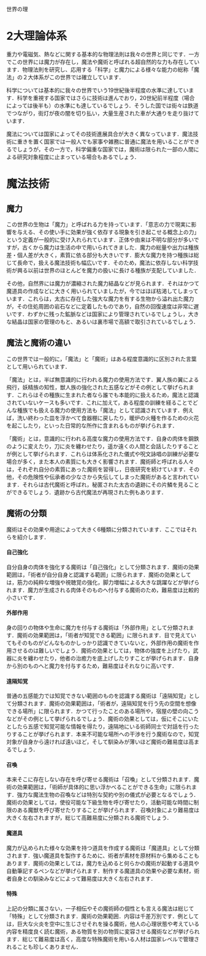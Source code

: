   
世界の理  
  
# 2大理論体系  
  
重力や電磁気、熱などに関する基本的な物理法則は我々の世界と同じです．一方でこの世界には魔力が存在し，魔法や魔術と呼ばれる超自然的な力も存在しています．物理法則を研究し、応用する「科学」と魔力による様々な能力の総称「魔法」の２大体系がこの世界では確立しています．  
  
科学については基本的に我々の世界でいう19世紀後半程度の水準に達しています．科学を重視する国家ではさらに技術は進んでおり，20世紀前半程度（場合によっては後半も）の水準にも達しているでしょう．そうした国では街々は鉄道でつながり，街灯が夜の闇を切り払い，大量生産された車が大通りを走り抜けています．  
  
魔法については国家によってその技術進展具合が大きく異なっています．魔法技術に重きを置く国家では一般人でも家事や雑務に普通に魔法を用いることができるでしょうが，その一方で，科学偏重な国家では，魔術は限られた一部の人間による研究対象程度に止まっている場合もあるでしょう．  
  
# 魔法技術  
  
## 魔力  
  
この世界の生物は「魔力」と呼ばれる力を持っています．「意志の力で現実に影響を与える、その使い手に効果が強く依存する現象を引き起こせる概念上の力」という定義が一般的に受け入れられています．正体や由来は不明な部分が多いですが，古くから魔力は生活の中で用いられてきました．魔力の総量や出力は種族差・個人差が大きく，素質に依る部分も大きいです．膨大な魔力を持つ種族は総じて長命で，扱える魔法技術も幅広いです．そのため，魔法に依存しない科学技術が興る以前は世界のほとんどを魔力の扱いに長ける種族が支配していました．  
  
その他，自然界には魔力が濃縮された魔力結晶などが見られます．それはかつて魔道具の作成などに大きく用いられていましたが，今ではほぼ枯渇してしまっています．これらは，太古に存在した強大な魔力を有する生物から溢れ出た魔力が，その住処周囲の岩石などに定着したものであり，自然の回復速度は非常に遅いです．わずかに残った鉱脈などは国家により管理されているでしょうし，大きな結晶は国家の管理のもと、あるいは裏市場で高額で取引されているでしょう．  
  
## 魔法と魔術の違い  
  
この世界では一般的に，「魔法」と「魔術」はある程度意識的に区別された言葉として用いられています．  
  
「魔法」とは，半ば無意識的に行われる魔力の使用方法です．翼人族の翼による飛行，妖精族の知性，獣人族の強化された五感などがその例として挙げられます．これらはその種族に生まれた者なら誰でも本能的に扱えるため，魔法と認識されていないケースも多いです．これに加えて，ある程度の訓練を経ることでどんな種族でも扱える魔力の使用方法も「魔法」として認識されています．例えば，洗い終わった皿を浮かべて食器棚に戻したり，暖炉の火種を作るための火花を起こしたり，といった日常的な所作に含まれるものが挙げられます．  
  
「魔術」とは，意識的に行われる高度な魔力の使用方法です．自身の肉体を鋼鉄のように変えたり，刀に炎を纏わせたり，遥か遠くの人間と会話したりすることが例として挙げられます．これらは体系化された儀式や呪文詠唱の訓練が必要な場合が多く，また本人の素質にも大きく影響されます．魔術師と呼ばれる人々は，それぞれ自分の素質にあった魔術を習得し，日夜研究を続けています．その他，その危険性や伝承者の少なさから失伝してしまった魔術があると言われています．それらは古代魔術と呼ばれ，秘匿された太古の遺跡にその片鱗を見ることができるでしょう．遺跡から古代魔法が再現された例もあります．  
  
## 魔術の分類  
  
魔術はその効果や用途によって大きく6種類に分類されています．ここではそれらを紹介します．  
  
#### 自己強化  
  
自分自身の肉体を強化する魔術は「自己強化」として分類されます．魔術の効果範囲は，「術者が自分自身と認識する範囲」に限られます．魔術の効果としては，筋力の純粋な増強や視聴覚の強化，脚力増幅による大きな跳躍などが挙げられます．魔力が生成される肉体そのものへ付与する魔術のため，難易度は比較的小さいです．  
  
#### 外部作用  
  
身の回りの物体や生命に魔力を付与する魔術は「外部作用」として分類されます．魔術の効果範囲は，「術者が知覚できる範囲」に限られます．目で見えていてもそのものがどんなものかしっかり認識できていないと，外部作用の魔術を作用させるのは難しいでしょう．魔術の効果としては，物体の強度を上げたり，武器に炎を纏わせたり，他者の治癒力を底上げしたりすことが挙げられます．自身から別のものへと魔力を付与するため，難易度はそれなりに高いです．  
  
#### 遠隔知覚  
  
普通の五感能力では知覚できない範囲のものを認識する魔術は「遠隔知覚」として分類されます．魔術の効果範囲は，「術者が，遠隔知覚を行う先の空間を想像できる場所」に限られます．かつて行ったことのある場所や，宿屋の壁の向こうなどがその例として挙げられるでしょう．魔術の効果としては，仮にそこにいたとしたら五感で知覚可能な情報を得たり，遠隔地にいる術師同士で対話を行ったりすることが挙げられます．本来不可能な場所への干渉を行う魔術なので，知覚対象が自身から遠ければ遠いほど，そして馴染みが薄いほど魔術の難易度は高まるでしょう．  
  
#### 召喚  
  
本来そこに存在しない存在を呼び寄せる魔術は「召喚」として分類されます．魔術の効果範囲は，「術師が具体的に思い浮かべることができる生命」に限られます．強力な魔法生物の召喚などは特別な契約や別の儀式が必要となるでしょう．魔術の効果としては，使役可能な下級生物を呼び寄せたり，活動可能な時間に制限のある魔獣を呼び寄せたりすることが挙げられます．召喚対象により難易度は大きく左右されますが，総じて高難易度に分類される魔術でしょう．  
  
#### 魔道具  
  
魔力が込められた様々な効果を持つ道具を作成する魔術は「魔道具」として分類されます．強い魔道具を製作するために、術者が素材を原材料から集めることもあります．魔術の効果としては，魔力を込めると何らかの魔術が起動する道具や自動筆記するペンなどが挙げられます．制作する魔道具の効果や必要な素材，術者自身との馴染みなどによって難易度は大きく左右されます．  
  
#### 特殊  
  
上記の分類に属さない，一子相伝やその魔術師の個性とも言える魔法は総じて「特殊」として分類されます．魔術の効果範囲．内容は千差万別です．例としては，巨大な火炎を空中に生じさせそれを操る魔術，他人の心理状態や考えている内容を精度良く読む魔術，ある物質を別の物質に変容させる魔術などが挙げられます．総じて難易度は高く，高度な特殊魔術を用いる人材は国家レベルで管理されることも珍しくありません．  
  
